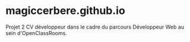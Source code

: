 # magiccerbere.github.io

Projet 2 CV développeur dans le cadre du parcours Développeur Web au sein d'OpenClassRooms.
